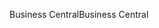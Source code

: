 <span data-ttu-id="987f4-101">Business Central</span><span class="sxs-lookup"><span data-stu-id="987f4-101">Business Central</span></span>
